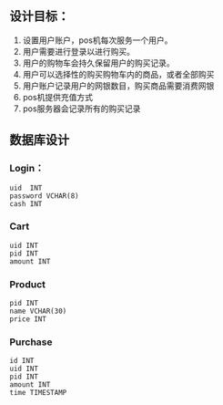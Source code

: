 ## 设计目标：
1. 设置用户账户，pos机每次服务一个用户。
2. 用户需要进行登录以进行购买。
3. 用户的购物车会持久保留用户的购买记录。
4. 用户可以选择性的购买购物车内的商品，或者全部购买
5. 用户账户记录用户的网银数目，购买商品需要消费网银
6. pos机提供充值方式
7. pos服务器会记录所有的购买记录


## 数据库设计

### Login：
```shell
uid  INT
password VCHAR(8)
cash INT
```

### Cart
```shell
uid INT
pid INT
amount INT
```

### Product
```shell
pid INT
name VCHAR(30)
price INT
```

### Purchase
```shell
id INT
uid INT
pid INT
amount INT
time TIMESTAMP
```
